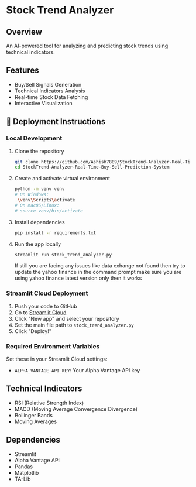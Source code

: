 # Stock Trend Analyzer

## Overview
An AI-powered tool for analyzing and predicting stock trends using technical indicators.

## Features
- Buy/Sell Signals Generation
- Technical Indicators Analysis
- Real-time Stock Data Fetching
- Interactive Visualization

## 🚀 Deployment Instructions

### Local Development
1. Clone the repository
   ```bash
   git clone https://github.com/Ashish7889/StockTrend-Analyzer-Real-Time-Buy-Sell-Prediction-System.git
   cd StockTrend-Analyzer-Real-Time-Buy-Sell-Prediction-System
   ```
2. Create and activate virtual environment
   ```bash
   python -m venv venv
   # On Windows:
   .\venv\Scripts\activate
   # On macOS/Linux:
   # source venv/bin/activate
   ```
3. Install dependencies
   ```bash
   pip install -r requirements.txt
   ```
4. Run the app locally
   ```bash
   streamlit run stock_trend_analyzer.py
   ```
   If still you are facing any issues like data exhange not found then try to update the yahoo finance in the command prompt 
make sure you are using yahoo finance latest version only then it works

### Streamlit Cloud Deployment
1. Push your code to GitHub
2. Go to [Streamlit Cloud](https://share.streamlit.io/)
3. Click "New app" and select your repository
4. Set the main file path to `stock_trend_analyzer.py`
5. Click "Deploy!"

### Required Environment Variables
Set these in your Streamlit Cloud settings:
- `ALPHA_VANTAGE_API_KEY`: Your Alpha Vantage API key

## Technical Indicators
- RSI (Relative Strength Index)
- MACD (Moving Average Convergence Divergence)
- Bollinger Bands
- Moving Averages

## Dependencies
- Streamlit
- Alpha Vantage API
- Pandas
- Matplotlib
- TA-Lib
